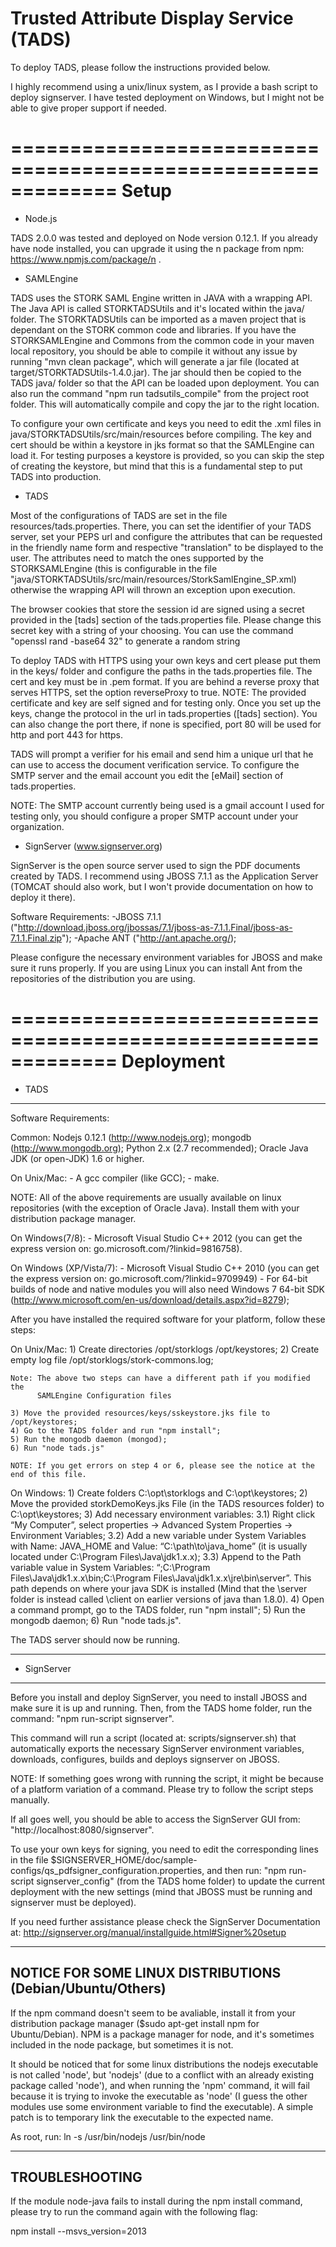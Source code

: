 
Trusted Attribute Display Service (TADS)
========================================

To deploy TADS, please follow the instructions provided below.

I highly recommend using a unix/linux system, as I provide a bash script to deploy
signserver. I have tested deployment on Windows, but I might not be able to give
proper support if needed.


=============================================================
Setup
=============================================================


* Node.js

TADS 2.0.0 was tested and deployed on Node version 0.12.1. If you already have 
node installed, you can upgrade it using the n package from npm: 
https://www.npmjs.com/package/n .


* SAMLEngine

TADS uses the STORK SAML Engine written in JAVA with a wrapping API.
The Java API is called STORKTADSUtils and it's located within the java/ folder.
The STORKTADSUtils can be imported as a maven project that is dependant on the STORK
common code and libraries. If you have the STORKSAMLEngine and Commons from the
common code in your maven local repository, you should be able to compile it without
any issue by running "mvn clean package", which will generate a jar file (located at
target/STORKTADSUtils-1.4.0.jar). The jar should then be copied to the TADS java/ folder 
so that the API can be loaded upon deployment. You can also run the command 
"npm run tadsutils_compile" from the project root folder. This will automatically
compile and copy the jar to the right location.

To configure your own certificate and keys you need to edit the .xml files in 
java/STORKTADSUtils/src/main/resources before compiling. The key and cert should
be within a keystore in jks format so that the SAMLEngine can load it. For testing
purposes a keystore is provided, so you can skip the step of creating the keystore,
but mind that this is a fundamental step to put TADS into production.


* TADS

Most of the configurations of TADS are set in the file resources/tads.properties.
There, you can set the identifier of your TADS server, set your PEPS url and configure 
the attributes that can be requested in the friendly name form and respective 
"translation" to be displayed to the user. The attributes need to match the ones
supported by the STORKSAMLEngine (this is configurable in the file 
"java/STORKTADSUtils/src/main/resources/StorkSamlEngine_SP.xml) otherwise the 
wrapping API will thrown an exception upon execution.

The browser cookies that store the session id are signed using a secret provided in
the [tads] section of the tads.properties file. Please change this secret key with
a string of your choosing. You can use the command "openssl rand -base64 32" to
generate a random string

To deploy TADS with HTTPS using your own keys and cert please put them in the keys/
folder and configure the paths in the tads.properties file. The cert and key must be 
in .pem format.
If you are behind a reverse proxy that serves HTTPS, set the option reverseProxy to
true.
NOTE: The provided certificate and key are self signed and for testing only.
Once you set up the keys, change the protocol in the url in tads.properties 
([tads] section). You can also change the port there, if none is specified, port
80 will be used for http and port 443 for https.

TADS will prompt a verifier for his email and send him a unique url that he can
use to access the document verification service. To configure the SMTP server and 
the email account you edit the [eMail] section of tads.properties.

NOTE: The SMTP account currently being used is a gmail account I used for testing only,
      you should configure a proper SMTP account under your organization.


* SignServer (www.signserver.org)

SignServer is the open source server used to sign the PDF documents created by 
TADS. I recommend using JBOSS 7.1.1 as the Application Server (TOMCAT should also
work, but I won't provide documentation on how to deploy it there).

Software Requirements:
  -JBOSS 7.1.1 ("http://download.jboss.org/jbossas/7.1/jboss-as-7.1.1.Final/jboss-as-7.1.1.Final.zip");
  -Apache ANT ("http://ant.apache.org/);

Please configure the necessary environment variables for JBOSS and make sure it
runs properly. If you are using Linux you can install Ant from the repositories of 
the distribution you are using.


=============================================================
Deployment
=============================================================

  * TADS
  ------

 Software Requirements:

  Common:
    Nodejs 0.12.1 (http://www.nodejs.org);
    mongodb (http://www.mongodb.org);
    Python 2.x (2.7 recommended);
    Oracle Java JDK (or open-JDK) 1.6 or higher.

  On Unix/Mac:
    - A gcc compiler (like GCC);
    - make.

  NOTE: All of the above requirements are usually available on linux repositories
        (with the exception of Oracle Java).
        Install them with your distribution package manager.

  On Windows(7/8):
    - Microsoft Visual Studio C++ 2012 (you can get the express version on: 
        go.microsoft.com/?linkid=9816758).

  On Windows (XP/Vista/7):
    - Microsoft Visual Studio C++ 2010 (you can get the express version on: 
        go.microsoft.com/?linkid=9709949)
    - For 64-bit builds of node and native modules you will also need 
        Windows 7 64-bit SDK (http://www.microsoft.com/en-us/download/details.aspx?id=8279);
  

After you have installed the required software for your platform, follow these steps:

  On Unix/Mac:
    1) Create directories /opt/storklogs /opt/keystores;
    2) Create empty log file /opt/storklogs/stork-commons.log;
    
    Note: The above two steps can have a different path if you modified the 
          SAMLEngine Configuration files 

    3) Move the provided resources/keys/sskeystore.jks file to /opt/keystores;
    4) Go to the TADS folder and run "npm install";
    5) Run the mongodb daemon (mongod);
    6) Run "node tads.js"

    NOTE: If you get errors on step 4 or 6, please see the notice at the end of this file.

  On Windows:
    1) Create folders C:\opt\storklogs and C:\opt\keystores;
    2) Move the provided storkDemoKeys.jks File (in the TADS resources folder) 
          to C:\opt\keystores;
    3) Add necessary environment variables:
      3.1) Right click “My Computer”, select properties -> 
              Advanced System Properties -> Environment Variables;
      3.2) Add a new variable under System Variables with Name: JAVA_HOME 
              and Value: “C:\path\to\java_home” (it is usually located under 
              C:\Program Files\Java\jdk1.x.x);
      3.3) Append to the Path variable value in System Variables: 
              “;C:\Program Files\Java\jdk1.x.x\bin;C:\Program Files\Java\jdk1.x.x\jre\bin\server”. 
              This path depends on where your java SDK is installed (Mind that 
              the \server folder is instead called \client on earlier versions 
              of java than 1.8.0).
    4) Open a command prompt, go to the TADS folder, run "npm install";
    5) Run the mongodb daemon;
    6) Run "node tads.js".


The TADS server should now be running.

-------------------------------------------------------------

* SignServer
------------

Before you install and deploy SignServer, you need to install JBOSS and make sure
it is up and running. Then, from the TADS home folder, run the command: 
"npm run-script signserver".

This command will run a script (located at: scripts/signserver.sh) that automatically 
exports the necessary SignServer environment variables, downloads, configures, builds 
and deploys signserver on JBOSS.

NOTE: If something goes wrong with running the script, it might be because of a 
      platform variation of a command. Please try to follow the script steps manually.

If all goes well, you should be able to access the SignServer GUI from:
"http://localhost:8080/signserver".

To use your own keys for signing, you need to edit the corresponding lines
in the file $SIGNSERVER_HOME/doc/sample-configs/qs_pdfsigner_configuration.properties,
and then run: "npm run-script signserver_config" (from the TADS home folder) 
to update the current deployment with the new settings (mind that JBOSS must be
running and signserver must be deployed).

If you need further assistance please check the SignServer Documentation at: 
http://signserver.org/manual/installguide.html#Signer%20setup

-------------------------------------------------------------
NOTICE FOR SOME LINUX DISTRIBUTIONS (Debian/Ubuntu/Others)
-------------------------------------------------------------

If the npm command doesn't seem to be avaliable, install it from your distribution
package manager ($sudo apt-get install npm for Ubuntu/Debian). NPM is a package 
manager for node, and it's sometimes included in the node package, but sometimes 
it is not.

It should be noticed that for some linux distributions the nodejs executable 
is not called 'node', but 'nodejs' (due to a conflict with an already existing 
package called 'node'), and when running the 'npm' command, it will fail because
it is trying to invoke the executable as 'node' (I guess the other modules use 
some environment variable to find the executable). A simple patch is to temporary 
link the executable to the expected name.

As root, run:
ln -s /usr/bin/nodejs /usr/bin/node

-------------------------------------------------------------

TROUBLESHOOTING
---------------

If the module node-java fails to install during the npm install command, please
try to run the command again with the following flag:

npm install --msvs_version=2013

